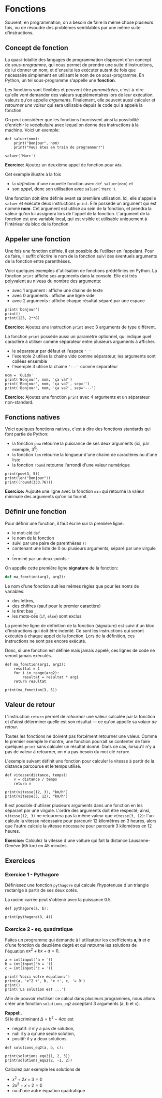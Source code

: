 # Fonctions

<!-- REVIEW/JPP: les fonctions sont l'un des principaux outils que la programmation nous offre pour organiser le code, le modulariser, monter dans les niveaux d'abstractions, etc., le tout avec des principes et une syntaxe simple en Python. Je suis d'avis de les traiter avant toutes les structures de données (ne serait-ce que parce que la manipulation des structures de données demande d'utiliser des fonctions et des méthodes). -->
Souvent, en programmation, on a besoin de faire la même chose plusieurs fois, ou de résoudre des problèmes semblables par une même suite d'instructions.

## Concept de fonction

La quasi-totalité des langages de programmation disposent d'un concept de *sous-programme*, qui nous permet de prendre une suite d'instructions, de lui donner un nom, et d'ensuite les exécuter autant de fois que nécessaire simplement en utilisant le nom de ce sous-programme. En Python, un tel sous-programme s'appelle une **fonction**.

Les fonctions sont flexibles et peuvent être _paramétrées_, c'est-à-dire qu'elle vont demander des valeurs supplémentaires lors de leur exécution, valeurs qu'on appelle _arguments_. Finalement, elle peuvent aussi calculer et _retourner une valeur_ qui sera utilisable depuis le code qui a appelé la fonction.

On peut considérer que les fonctions fournissent ainsi la possibilité d'enrichir le _vocabulaire_ avec lequel on donne des instructions à la machine. Voici un exemple:

```{codeplay}
def saluer(nom):
    print("Bonjour", nom)
    print("Vous êtes en train de programmer!")

saluer('Marc')
```

**Exercice:** Ajoutez un deuxième appel de fonction pour `Ada`.

Cet exemple illustre à la fois

- la _définition_ d'une nouvelle fonction avec `def saluer(nom)` et
- son _appel_, donc son utilisation avec `saluer('Marc')`.

Une fonction doit être définie avant sa première utilisation. Ici, elle s'appelle `saluer` et exécute deux instructions `print`. Elle possède un argument qui est nommé **nom**.
Cet argument est utilisé au sein de la fonction, et prendra la valeur qu'on lui assignera lors de l'appel de la fonction.
L'argument de la fonction est une variable local, qui est visible et utilisable uniquement à l'intérieur du bloc de la fonction.

## Appeler une fonction

Une fois une fonction définie, il est possible de l'utiliser en l'appelant. Pour ce faire, il suffit d'écrire le nom de la fonction suivi des éventuels arguments de la fonction entre parenthèses.

Voici quelques exemples d'utilisation de fonctions prédéfinies en Python.
La fonction `print` affiche ses arguments dans la console.
Elle est très polyvalent au niveau du nombre des arguments:

- avec 1 argument : affiche une chaine de texte
- avec 0 arguments : affiche une ligne vide
- avec 2 arguments : affiche chaque résultat séparé par une espace

```{codeplay}
print('bonjour')
print()
print(123, 2**8)
```

**Exercice:** Ajoutez une instruction `print` avec 3 arguments de type différent.

La fonction `print` possède aussi un paramètre optionnel, qui indique quel caractère à utiliser comme séparateur entre plusieurs arguments à afficher.

- le séparateur par défaut et l'espace `' '`
- l'exemple 2 utilise la chaine vide comme séparateur, les arguments sont collées ensemble
- l'exemple 3 utilise la chaine `'---'` comme séparateur

```{codeplay}
nom = 'Guido'
print('Bonjour', nom, 'ça va?')
print('Bonjour', nom, 'ça va?', sep='')
print('Bonjour', nom, 'ça va?', sep='---')
```

**Exercice:** Ajoutez une fonction `print` avec 4 arguments et un séparateur non-standard.

## Fonctions natives

Voici quelques fonctions natives, c'est à dire des fonctions standards qui font partie de Python:

- la fonction `pow` retourne la puissance de ses deux arguments (ici, par exemple, $3^5$)
- la fonction `len` retourne la longueur d'une chaine de caractères ou d'une liste
- la fonction `round` retourne l'arrondi d'une valeur numérique

```{codeplay}
print(pow(3, 5))
print(len("Bonjour"))
print((round(333.76)))
```

**Exercice:** Aujoute une ligne avec la fonction `min` qui retourne la valeur minimale des arguments qu'on lui fournit.

## Définir une fonction

Pour définir une fonction, il faut écrire sur la première ligne:

- le mot-clé `def`
- le nom de la fonction
- suivi par une paire de parenthèses `()`
- contenant une liste de 0 ou plusieurs arguments, séparé par une virgule `,`
- terminé par un deux-points `:`

On appelle cette première ligne **signature** de la fonction:

```python
def ma_fonction(arg1, arg2):
```

Le nom d'une fonction suit les mêmes règles que pour les noms de variables:

- des lettres,
- des chiffres (sauf pour le premier caractère)
- le tiret bas `_`
- les mots-cés (`if`, `else`) sont exclus

La première ligne de définition de la fonction (signature) est suivi d'un bloc d'instructions qui doit être indenté.
Ce sont les instructions qui seront exécutés à chaque appel de la fonction.
Lors de la définition, ces instructions ne sont pas encore exécuté.

Donc, si une fonction est définie mais jamais appelé, ces lignes de code ne seront jamais exécutés.

```{codeplay}
def ma_fonction(arg1, arg2):
    resultat = 1
    for i in range(arg2):
        resultat = resultat * arg1
    return resultat

print(ma_fonction(3, 5))
```

## Valeur de retour

L'instruction `return` permet de _retourner_ une valeur calculée par la fonction et d'ainsi déterminer quelle est son résultat — ce qu'on appelle sa _valeur de retour_.

Toutes les fonctions ne doivent pas forcément retourner une valeur. Comme le premier exemple le montre, une fonction pourrait se contenter de faire quelques `print` sans calculer un résultat donné. Dans ce cas, lorsqu'il n'y a pas de valeur à retourner, on n'a pas besoin du mot clé `return`.

<!--- (ensuite, même avec cette reformulation, je pense qu'il faudrait un exemple pour montrer que 'return' cause l'arrêt de l'exécution du reste du code de la fonction, qui est aussi un point sur lequel les élèves se plantent facilement) -->

L'exemple suivant définit une fonction pour calculer la vitesse à partir de la distance parcourue et le temps utilisé.

```{codeplay}
def vitesse(distance, temps):
    v = distance / temps
    return v

print(vitesse(12, 3), "km/h")
print(vitesse(3, 12), "km/h")
```

Il est possible d'utiliser plusieurs arguments dans une fonction en les séparant par une virgule. L'ordre des arguments doit être respecté; ainsi, `vitesse(12, 3)` ne retournera pas la même valeur que `vitesse(3, 12)`: l'un calcule la vitesse nécessaire pour parcourir 12 kilomètres en 3 heures, alors que l'autre calcule la vitesse nécessaire pour parcourir 3 kilomètres en 12 heures.

**Exercice:** Calculez la vitesse d'une voiture qui fait la distance Lausanne-Genève (65 km) en 45 minutes.

## Exercices

### Exercice 1 - Pythagore

Définissez une fonction `pythagore` qui calcule l'hypotenuse d'un triangle rectanlge à partir de ses deux cotés.

La racine carrée peut s'obtenir avec la puissance 0.5.

```{codeplay}
def pythagore(a, b):

print(pythagore(3, 4))
````

### Exercice 2 - eq. quadratique

Faites un programme qui demande à l'utilisateur les coefficients **a, b** et **c** d'une fonction du deuxième degré et qui retourne les solutions de l'équation $ax^2 + bx + d = 0$.

```{codeplay}
a = int(input('a = '))
b = int(input('b = '))
c = int(input('c = '))

print('Voici votre équation:')
print(a, 'x^2 +', b, 'x +', c, '= 0')
print()
print('La solution est ...')
```

Afin de pouvoir réutiliser ce calcul dans plusieurs programmes, nous allons créer une fonction `solutions_eq2` acceptant 3 arguments (a, b et c).

**Rappel:**.  
Si le discriminant $\Delta = b^2 - 4ac$ est

- négatif: il n'y a pas de solution,
- nul: il y a qu'une seule solution,
- positif: il y a deux solutions.

```{codeplay}
def solutions_eq2(a, b, c):

print(solutions_equ2(1, 2, 3))
print(solutions_equ2(2, -1, 2))
```

Calculez par exemple les solutions de

- $x^2 + 2x + 3 = 0$
- $2x^2 - x + 2 = 0$
- ou d'une autre équation quadratique
